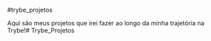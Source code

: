 #trybe_projetos

Aqui são meus projetos que irei fazer ao longo da minha trajetória na Trybe!# Trybe_Projetos
